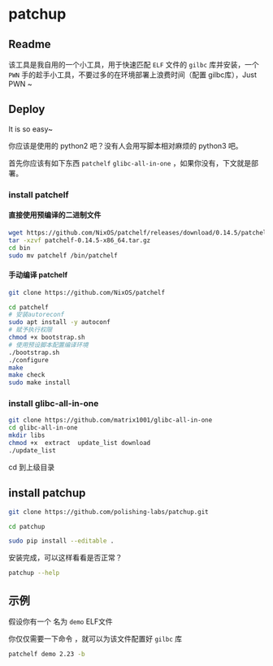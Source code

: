 # patchup

## Readme

该工具是我自用的一个小工具，用于快速匹配 `ELF` 文件的 `gilbc` 库并安装，一个 `PWN` 手的趁手小工具，不要过多的在环境部署上浪费时间（配置 gilbc库），Just PWN ~

## Deploy

It is so easy~

你应该是使用的 python2 吧？没有人会用写脚本相对麻烦的 python3 吧。

首先你应该有如下东西 `patchelf`   `glibc-all-in-one` ，如果你没有，下文就是部署。

### install patchelf

#### 直接使用预编译的二进制文件

```bash
wget https://github.com/NixOS/patchelf/releases/download/0.14.5/patchelf-0.14.5-x86_64.tar.gz
tar -xzvf patchelf-0.14.5-x86_64.tar.gz
cd bin
sudo mv patchelf /bin/patchelf
```

#### 手动编译 patchelf

```bash
git clone https://github.com/NixOS/patchelf

cd patchelf
# 安装autoreconf
sudo apt install -y autoconf
# 赋予执行权限
chmod +x bootstrap.sh
# 使用预设脚本配置编译环境
./bootstrap.sh
./configure
make
make check
sudo make install
```



### install glibc-all-in-one

```bash
git clone https://github.com/matrix1001/glibc-all-in-one
cd glibc-all-in-one
mkdir libs
chmod +x  extract  update_list download
./update_list
```

cd 到上级目录

## install patchup

```bash
git clone https://github.com/polishing-labs/patchup.git

cd patchup

sudo pip install --editable .

```

安装完成，可以这样看看是否正常？

```bash
patchup --help
```



## 示例

假设你有一个 名为 `demo`  ELF文件

你仅仅需要一下命令 ，就可以为该文件配置好 `gilbc` 库

```bash
patchelf demo 2.23 -b
```

